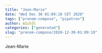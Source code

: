 ```yaml
---
title: "Jean-Marie"
date: "Wed Dec 30 01:09:10 CET 2020"
tags: ["prenom-compose", "pipotron"]
author: m1ch3l
categories: ["generated"]
slug: "prenom-compose/2020-12-30-01:09:10"
---
```


Jean-Marie
